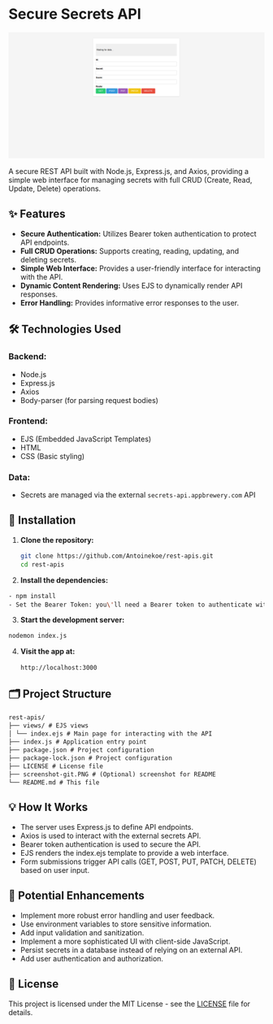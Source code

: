 # Secure Secrets API

[![Secure Secrets Screenshot](screenshot-git.PNG)]()

A secure REST API built with Node.js, Express.js, and Axios, providing a simple web interface for managing secrets with full CRUD (Create, Read, Update, Delete) operations.

## ✨ Features

- **Secure Authentication:** Utilizes Bearer token authentication to protect API endpoints.
- **Full CRUD Operations:** Supports creating, reading, updating, and deleting secrets.
- **Simple Web Interface:** Provides a user-friendly interface for interacting with the API.
- **Dynamic Content Rendering:** Uses EJS to dynamically render API responses.
- **Error Handling:** Provides informative error responses to the user.

## 🛠️ Technologies Used

### Backend:

- Node.js
- Express.js
- Axios
- Body-parser (for parsing request bodies)

### Frontend:

- EJS (Embedded JavaScript Templates)
- HTML
- CSS (Basic styling)

### Data:

- Secrets are managed via the external `secrets-api.appbrewery.com` API

## 🚀 Installation

1. **Clone the repository:**

   ```bash
   git clone https://github.com/Antoinekoe/rest-apis.git
   cd rest-apis
   ```

2. **Install the dependencies:**

```bash
- npm install
- Set the Bearer Token: you\'ll need a Bearer token to authenticate with the API.
```

3. **Start the development server:**

```bash
nodemon index.js
```

4. **Visit the app at:**

   `http://localhost:3000`

## 🗂️ Project Structure

```
rest-apis/
├── views/ # EJS views
│ └── index.ejs # Main page for interacting with the API
├── index.js # Application entry point
├── package.json # Project configuration
├── package-lock.json # Project configuration
├── LICENSE # License file
├── screenshot-git.PNG # (Optional) screenshot for README
└── README.md # This file
```

## 💡 How It Works

- The server uses Express.js to define API endpoints.
- Axios is used to interact with the external secrets API.
- Bearer token authentication is used to secure the API.
- EJS renders the index.ejs template to provide a web interface.
- Form submissions trigger API calls (GET, POST, PUT, PATCH, DELETE) based on user input.

## 🧪 Potential Enhancements

- Implement more robust error handling and user feedback.
- Use environment variables to store sensitive information.
- Add input validation and sanitization.
- Implement a more sophisticated UI with client-side JavaScript.
- Persist secrets in a database instead of relying on an external API.
- Add user authentication and authorization.

## 🔑 License

This project is licensed under the MIT License - see the [LICENSE](LICENSE) file for details.
